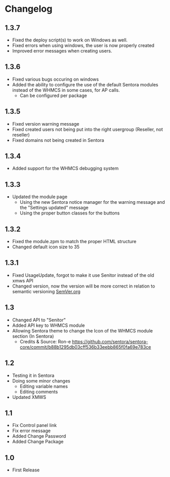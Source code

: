 # Changelog #

## 1.3.7 ##
- Fixed the deploy script(s) to work on Windows as well.
- Fixed errors when using windows, the user is now properly created
- Improved error messages when creating users.

## 1.3.6 ##
- Fixed various bugs occuring on windows
- Added the ability to configure the use of the default Sentora modules instead of the WHMCS in some cases, for AP calls.
	- Can be configured per package

## 1.3.5 ##
- Fixed version warning message
- Fixed created users not being put into the right usergroup (Reseller, not reseller)
- Fixed domains not being created in Sentora

## 1.3.4 ##
- Added support for the WHMCS debugging system

## 1.3.3 ##
- Updated the module page
	- Using the new Sentora notice manager for the warning message and the "Settings updated" message
	- Using the proper button classes for the buttons

## 1.3.2 ##
- Fixed the module.zpm to match the proper HTML structure
- Changed default icon size to 35

## 1.3.1 ##
- Fixed UsageUpdate, forgot to make it use Senitor instead of the old xmws API
- Changed version, now the version will be more correct in relation to semantic versioning [SemVer.org](http://semver.org)

## 1.3 ##
- Changed API to "Senitor"
- Added API key to WHMCS module
- Allowing Sentora theme to change the Icon of the WHMCS module section (In Sentora)
	- Credits & Source: Ron-e https://github.com/sentora/sentora-core/commit/b88b1295db03cff536b33eebb865f0fa69e783ce

## 1.2 ##
- Testing it in Sentora
- Doing some minor changes
	- Editing variable names
	- Editing comments
- Updated XMWS

## 1.1 ##
- Fix Control panel link
- Fix error message
- Added Change Password
- Added Change Package

## 1.0 ##
- First Release

